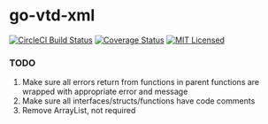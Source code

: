 # go-vtd-xml

[![CircleCI Build Status](https://circleci.com/gh/CircleCI-Public/circleci-demo-go.svg?style=shield)](https://circleci.com/gh/alexZaicev/go-vtd-xml)
[![Coverage Status](https://coveralls.io/repos/github/alexZaicev/go-vtd-xml/badge.svg)](https://coveralls.io/github/alexZaicev/go-vtd-xml)
[![MIT Licensed](https://img.shields.io/badge/license-MIT-blue.svg)](https://raw.githubusercontent.com/alexZaicev/go-vtd-xml/main/LICENSE.md)

### TODO
1. Make sure all errors return from functions in parent functions are wrapped with appropriate error and message
2. Make sure all interfaces/structs/functions have code comments
3. Remove ArrayList, not required